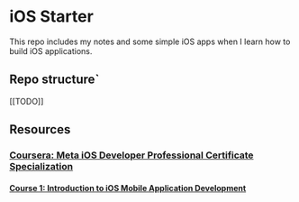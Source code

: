 # iOS Starter
This repo includes my notes and some simple iOS apps when I learn how to build iOS applications.

## Repo structure`
[[TODO]]

## Resources
### [Coursera: Meta iOS Developer Professional Certificate Specialization](https://www.coursera.org/professional-certificates/meta-ios-developer)

#### [Course 1: Introduction to iOS Mobile Application Development](https://www.coursera.org/learn/introduction-to-ios-mobile-application-development)
